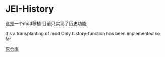 # JEI-History

这是一个mod移植
目前只实现了历史功能

It's a transplanting of mod
Only history-function has been implemented so far


[原仓库](https://github.com/vfyjxf/JEI-Utilities)
